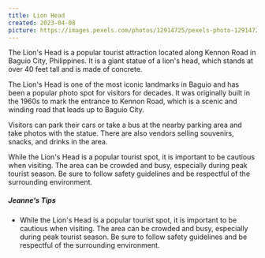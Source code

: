 ```yaml
---
title: Lion Head
created: 2023-04-08
picture: https://images.pexels.com/photos/12914725/pexels-photo-12914725.jpeg?auto=compress&cs=tinysrgb&w=1260&h=750&dpr=2
---
```


<p class="card-text">
The Lion's Head is a popular tourist attraction located along Kennon Road in Baguio City, Philippines. It is a giant statue of a lion's head, which stands at over 40 feet tall and is made of concrete.
</p>

<p class="card-text">
The Lion's Head is one of the most iconic landmarks in Baguio and has been a popular photo spot for visitors for decades. It was originally built in the 1960s to mark the entrance to Kennon Road, which is a scenic and winding road that leads up to Baguio City.
</p>

<p class="card-text">
Visitors can park their cars or take a bus at the nearby parking area and take photos with the statue. There are also vendors selling souvenirs, snacks, and drinks in the area.
</p>

<p class="card-text">
While the Lion's Head is a popular tourist spot, it is important to be cautious when visiting. The area can be crowded and busy, especially during peak tourist season. Be sure to follow safety guidelines and be respectful of the surrounding environment.
</p>

<div class="tips-section">
    <h5 style="font-style: italic;">Jeanne's Tips</h5>
    <ul>
        <li>While the Lion's Head is a popular tourist spot, it is important to be cautious when visiting. The area can be crowded and busy, especially during peak tourist season. Be sure to follow safety guidelines and be respectful of the surrounding environment.</li>
    </ul>
</div>